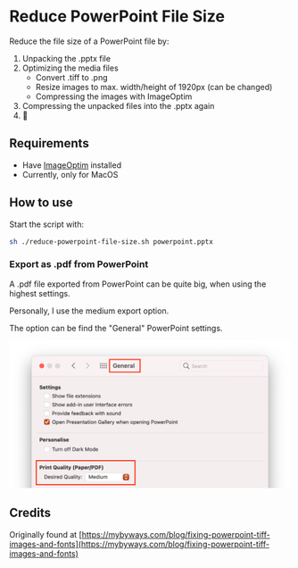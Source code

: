 # Reduce PowerPoint File Size

Reduce the file size of a PowerPoint file by:

1. Unpacking the .pptx file
1. Optimizing the media files
    * Convert .tiff to .png
    * Resize images to max. width/height of 1920px (can be changed)
    * Compressing the images with ImageOptim
1. Compressing the unpacked files into the .pptx again
1. 🎉

## Requirements

* Have [ImageOptim](https://imageoptim.com/mac) installed
* Currently, only for MacOS

## How to use

Start the script with:

```bash
sh ./reduce-powerpoint-file-size.sh powerpoint.pptx
```

### Export as .pdf from PowerPoint

A .pdf file exported from PowerPoint can be quite big, when using the highest settings.

Personally, I use the medium export option.

The option can be find the "General" PowerPoint settings.

![PowerPoint - General Settings](docs/powerpoint-settings.png "PowerPoint - General Settings")

## Credits

Originally found at [https://mybyways.com/blog/fixing-powerpoint-tiff-images-and-fonts](https://mybyways.com/blog/fixing-powerpoint-tiff-images-and-fonts)
